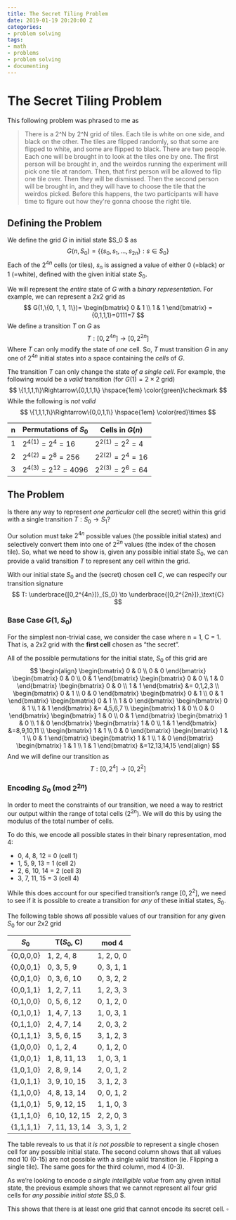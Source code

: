 ```yaml
---
title: The Secret Tiling Problem
date: 2019-01-19 20:20:00 Z
categories:
- problem solving
tags:
- math
- problems
- problem solving
- documenting
---
```


# The Secret Tiling Problem
This following problem was phrased to me as

> There is a 2^N by 2^N grid of tiles. Each tile is white on one side, and black on the other. The tiles are flipped randomly, so that some are flipped to white, and some are flipped to black.
> There are two people. Each one will be brought in to look at the tiles one by one.
> The first person will be brought in, and the weirdos running the experiment will pick one tile at random.
> Then, that first person will be allowed to flip one tile over.
> Then they will be dismissed.
> Then the second person will be brought in, and they will have to choose the tile that the weirdos picked.
> Before this happens, the two participants will have time to figure out how they're gonna choose the right tile.

## Defining the Problem

We define the grid $G$ in initial state $S_0 $ as
$$
G(n, S_0)=\{\{s_0,s_1,\dots,s_{2n} \}:s\in S_0\}
$$
Each of the $2^{4n}$ cells (or tiles), $s_n$ is assigned a value of either 0 (=black) or 1 (=white), defined with the given initial state $S_0$.

We will represent the _entire_ state of $G$ with a _binary representation_. For example, we can represent a 2x2 grid as
$$
G(1,\{0, 1, 1, 1\})=
\begin{bmatrix}
0 & 1 \\
1 & 1
\end{bmatrix}
= {0,1,1,1}=0111=7
$$
We define a transition $T$ on $G$ as
$$
T:[0,2^{4n}]\to[0,2^{2n}]
$$
Where $T$ can only modify the state of _one_ cell. So, $T$ must transition $G$ in any one of $2^{4n}$ initial states into a space containing the _cells_ of $G$.

The transition $T$ can only change the state _of a single cell_. For example, the following would be a _valid_ transition (for $G(1)=2\times2$ grid)
$$
\{1,1,1,1\}\Rightarrow\{0,1,1,1\} \hspace{1em} \color{green}\checkmark
$$
While the following is _not valid_
$$
\{1,1,1,1\}\Rightarrow\{0,0,1,1\} \hspace{1em} \color{red}\times
$$

| n    | Permutations of $S_0$  | Cells in $G(n)$   |
| ---- | ---------------------- | ----------------- |
| 1    | $2^{4(1)}=2^4=16$      | $2^{2(1)}=2^2=4$  |
| 2    | $2^{4(2)}=2^8=256$     | $2^{2(2)}=2^4=16$ |
| 3    | $2^{4(3)}=2^{12}=4096$ | $2^{2(3)}=2^6=64$ |

## The Problem

Is there any way to represent _one particular_ cell (the secret) within this grid with a single transition $T:S_0\to S_1$? 

Our solution must take $2^{4n}$ possible values (the possible initial states) and selectively convert them into one of $2^{2n}$ values (the index of the chosen tile). So, what we need to show is, given any possible initial state $S_0$, we can provide a valid transition $T$ to represent any cell within the grid.

With our initial state $S_0$ and the (secret) chosen cell $C$, we can respecify our transition signature
$$
T:
\underbrace{[0,2^{4n}]}_{S_0}
\to
\underbrace{[0,2^{2n}]}_\text{C}
$$

### Base Case $G(1, S_0)$

For the simplest non-trivial case, we consider the case where n = 1, C = 1. That is, a 2x2 grid with the **first cell** chosen as “the secret”.

All of the possible permutations for the initial state, $S_0$ of this grid are
$$
\begin{align}
\begin{bmatrix}
0 & 0 \\ 0 & 0
\end{bmatrix}
\begin{bmatrix}
0 & 0 \\ 0 & 1
\end{bmatrix}
\begin{bmatrix}
0 & 0 \\ 1 & 0
\end{bmatrix}
\begin{bmatrix}
0 & 0 \\ 1 & 1
\end{bmatrix}
&= 0,1,2,3
\\
\begin{bmatrix}
0 & 1 \\ 0 & 0
\end{bmatrix}
\begin{bmatrix}
0 & 1 \\ 0 & 1
\end{bmatrix}
\begin{bmatrix}
0 & 1 \\ 1 & 0
\end{bmatrix}
\begin{bmatrix}
0 & 1 \\ 1 & 1
\end{bmatrix}
&= 4,5,6,7
\\
\begin{bmatrix}
1 & 0 \\ 0 & 0
\end{bmatrix}
\begin{bmatrix}
1 & 0 \\ 0 & 1
\end{bmatrix}
\begin{bmatrix}
1 & 0 \\ 1 & 0
\end{bmatrix}
\begin{bmatrix}
1 & 0 \\ 1 & 1
\end{bmatrix}
&=8,9,10,11
\\
\begin{bmatrix}
1 & 1 \\ 0 & 0
\end{bmatrix}
\begin{bmatrix}
1 & 1 \\ 0 & 1
\end{bmatrix}
\begin{bmatrix}
1 & 1 \\ 1 & 0
\end{bmatrix}
\begin{bmatrix}
1 & 1 \\ 1 & 1
\end{bmatrix}
&=12,13,14,15
\end{align}
$$
And we will define our transition as
$$
T:[0,2^{4}]\to [0, 2^{2}]
$$

### Encoding $S_0$ (mod $2^{2n}$)

In order to meet the constraints of our transition, we need a way to restrict our output within the range of total cells ($2^{2n}$). We will do this by using the modulus of the total number of cells.

To do this, we encode all possible states in their binary representation, mod 4:

- 0, 4, 8, 12 = 0 (cell 1)
- 1, 5, 9, 13 = 1 (cell 2)
- 2, 6, 10, 14 = 2 (cell 3)
- 3, 7, 11, 15 = 3 (cell 4)

While this does account for our specified transition’s range $[0,2^2]$, we need to see if it is possible to create a transition for _any_ of these initial states, $S_0$.

The following table shows _all_ possible values of our transition for any given $S_0$ for our 2x2 grid

| $S_0$     | T($S_0$, C)   | mod 4      |
| --------- | ------------- | ---------- |
| {0,0,0,0} | 1, 2, 4, 8    | 1, 2, 0, 0 |
| {0,0,0,1} | 0, 3, 5, 9    | 0, 3, 1, 1 |
| {0,0,1,0} | 0, 3, 6, 10   | 0, 3, 2, 2 |
| {0,0,1,1} | 1, 2, 7, 11   | 1, 2, 3, 3 |
| {0,1,0,0} | 0, 5, 6, 12   | 0, 1, 2, 0 |
| {0,1,0,1} | 1, 4, 7, 13   | 1, 0, 3, 1 |
| {0,1,1,0} | 2, 4, 7, 14   | 2, 0, 3, 2 |
| {0,1,1,1} | 3, 5, 6, 15   | 3, 1, 2, 3 |
| {1,0,0,0} | 0, 1, 2, 4    | 0, 1, 2, 0 |
| {1,0,0,1} | 1, 8, 11, 13  | 1, 0, 3, 1 |
| {1,0,1,0} | 2, 8, 9, 14   | 2, 0, 1, 2 |
| {1,0,1,1} | 3, 9, 10, 15  | 3, 1, 2, 3 |
| {1,1,0,0} | 4, 8, 13, 14  | 0, 0, 1, 2 |
| {1,1,0,1} | 5, 9, 12, 15  | 1, 1, 0, 3 |
| {1,1,1,0} | 6, 10, 12, 15 | 2, 2, 0, 3 |
| {1,1,1,1} | 7, 11, 13, 14 | 3, 3, 1, 2 |

The table reveals to us that _it is not possible_ to represent a single chosen cell for any possible initial state. The second column shows that all values mod 10 (0-15) are not possible with a single valid transition (ie. Flipping a single tile). The same goes for the third column, mod 4 (0-3).

As we’re looking to encode _a single intelligible value_ from any given initial state, the previous example shows that we cannot represent all four grid cells for _any possible initial state_ $S_0 $. 

This shows that there is at least one grid that cannot encode its secret cell. $\square$